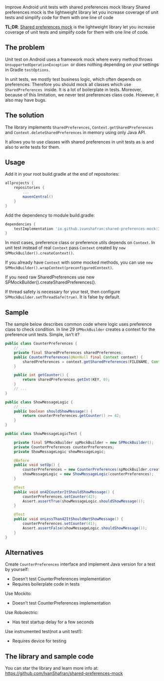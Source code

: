 Improve Android unit tests with shared preferences mock library
Shared preferences mock is the lightweight library let you increase coverage of unit tests and simplify code for them with one line of code

**TL;DR**: [Shared preferences mock](https://github.com/IvanShafran/shared-preferences-mock) is the lightweight library let you increase coverage of unit tests and simplify code for them with one line of code.

## The problem

Unit test on Android uses a framework mock where every method throws `UnsupportedOperationException `or does nothing depending on your settings in Gradle `testOptions`.

In unit tests, we mostly test business logic, which often depends on preferences. Therefore you should mock all classes which use `SharedPreferences `inside. It is a lot of boilerplate in tests. Moreover, because of this limitation, we never test preferences class code. However, it also may have bugs.

## The solution

The library implements `SharedPreferences`, `Context.getSharedPreferences` and `Context.deleteSharedPreferences` in memory using only Java API.

It allows you to use classes with shared preferences in unit tests as is and also to write tests for them.

## Usage

Add it in your root build.gradle at the end of repositories:

```groovy
allprojects {
    repositories {
        ...
        mavenCentral()
    }
}
```

Add the dependency to module build.gradle:

```groovy
dependencies {
    testImplementation 'io.github.ivanshafran:shared-preferences-mock:1.2.4'
}
```

In most cases, preference class or preference utils depends on `Context`. In unit test instead of real `Context` pass `Context` created by `new SPMockBuilder().createContext()`.

If you already have `Context` with some mocked methods, you can use `new SPMockBuilder().wrapContext(preconfiguredContext)`.

If you need raw SharedPreferences use new SPMockBuilder().createSharedPreferences().

If thread safety is necessary for your test, then configure `SPMockBuilder.setThreadSafe(true)`. It is false by default.

## Sample

The sample below describes common code where logic uses preference class to check condition. In line 29 `SPMockBuilder` creates a context for the preference unit tests. Simple, isn’t it?

```java
public class CounterPreferences {
    // ...
    private final SharedPreferences sharedPreferences;
    public CounterPreferences(@NonNull final Context context) {
        sharedPreferences = context.getSharedPreferences(FILENAME, Context.MODE_PRIVATE);
    }

    public int getCounter() {
        return sharedPreferences.getInt(KEY, 0);
    }
    // ...
}

public class ShowMessageLogic {
    // ...
    public boolean shouldShowMessage() {
        return counterPreferences.getCounter() >= 42;
    }
}

public class ShowMessageLogicTest {

    private final SPMockBuilder spMockBuilder = new SPMockBuilder();
    private CounterPreferences counterPreferences;
    private ShowMessageLogic showMessageLogic;

    @Before
    public void setUp() {
        counterPreferences = new CounterPreferences(spMockBuilder.createContext());
        showMessageLogic = new ShowMessageLogic(counterPreferences);
    }

    @Test
    public void on42CounterItShouldShowMessage() {
        counterPreferences.setCounter(42);
        Assert.assertTrue(showMessageLogic.shouldShowMessage());
    }

    @Test
    public void onLessThan42ItShouldNotShowMessage() {
        counterPreferences.setCounter(41);
        Assert.assertFalse(showMessageLogic.shouldShowMessage());
    }
}
```

## Alternatives

Create `CounterPreferences` interface and implement Java version for a test by yourself:

- Doesn’t test CounterPreferences implementation
- Requires boilerplate code in tests

Use Mockito:

- Doesn’t test CounterPreferences implementation

Use Robolectric:

- Has test startup delay for a few seconds

Use instrumented test(not a unit test!):

- Requires device for testing

## The library and sample code

You can star the library and learn more info at:
https://github.com/IvanShafran/shared-preferences-mock